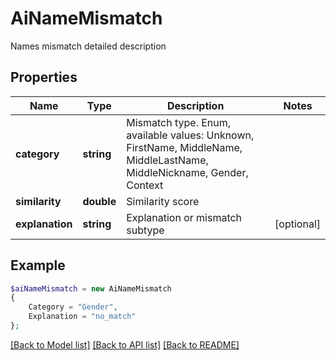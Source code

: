 # AiNameMismatch

Names mismatch detailed description

## Properties
Name | Type | Description | Notes
---- | ---- | ----------- | -----
**category** | **string** | Mismatch type. Enum, available values: Unknown, FirstName, MiddleName, MiddleLastName, MiddleNickname, Gender, Context | 
**similarity** | **double** | Similarity score | 
**explanation** | **string** | Explanation or mismatch subtype | [optional] 



## Example
```php
$aiNameMismatch = new AiNameMismatch
{
    Category = "Gender",
    Explanation = "no_match"
};
```


[[Back to Model list]](README.md#documentation-for-models) [[Back to API list]](README.md#documentation-for-api-endpoints) [[Back to README]](README.md)

